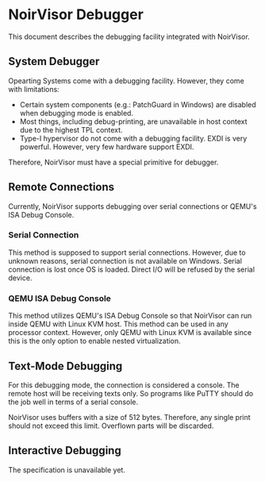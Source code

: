 # NoirVisor Debugger
This document describes the debugging facility integrated with NoirVisor.

## System Debugger
Opearting Systems come with a debugging facility. However, they come with limitations:

- Certain system components (e.g.: PatchGuard in Windows) are disabled when debugging mode is enabled.
- Most things, including debug-printing, are unavailable in host context due to the highest TPL context.
- Type-I hypervisor do not come with a debugging facility. EXDI is very powerful. However, very few hardware support EXDI.

Therefore, NoirVisor must have a special primitive for debugger.

## Remote Connections
Currently, NoirVisor supports debugging over serial connections or QEMU's ISA Debug Console.

### Serial Connection
This method is supposed to support serial connections. However, due to unknown reasons, serial connection is not available on Windows. Serial connection is lost once OS is loaded. Direct I/O will be refused by the serial device.

### QEMU ISA Debug Console
This method utilizes QEMU's ISA Debug Console so that NoirVisor can run inside QEMU with Linux KVM host. This method can be used in any processor context. However, only QEMU with Linux KVM is available since this is the only option to enable nested virtualization.

## Text-Mode Debugging
For this debugging mode, the connection is considered a console. The remote host will be receiving texts only. So programs like PuTTY should do the job well in terms of a serial console.

NoirVisor uses buffers with a size of 512 bytes. Therefore, any single print should not exceed this limit. Overflown parts will be discarded.

## Interactive Debugging
The specification is unavailable yet.